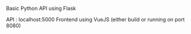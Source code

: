 Basic Python API using Flask

API : localhost:5000
Frontend using VueJS (either build or running on port 8080) 
